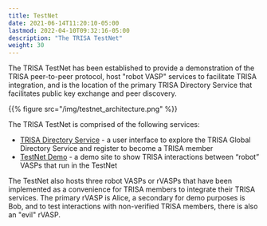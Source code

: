 ```yaml
---
title: TestNet
date: 2021-06-14T11:20:10-05:00
lastmod: 2022-04-10T09:32:16-05:00
description: "The TRISA TestNet"
weight: 30
---
```


The TRISA TestNet has been established to provide a demonstration of the TRISA peer-to-peer protocol, host "robot VASP" services to facilitate TRISA integration, and is the location of the primary TRISA Directory Service that facilitates public key exchange and peer discovery.

{{% figure src="/img/testnet_architecture.png" %}}

The TRISA TestNet is comprised of the following services:

- [TRISA Directory Service](https://trisatest.net) - a user interface to explore the TRISA Global Directory Service and register to become a TRISA member
- [TestNet Demo](https://vaspbot.net) - a demo site to show TRISA interactions between “robot” VASPs that run in the TestNet

The TestNet also hosts three robot VASPs or rVASPs that have been implemented as a convenience for TRISA members to integrate their TRISA services. The primary rVASP is Alice, a secondary for demo purposes is Bob, and to test interactions with non-verified TRISA members, there is also an "evil" rVASP.
